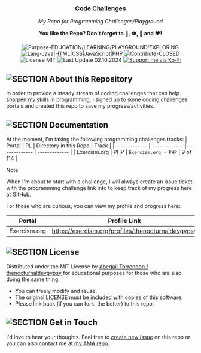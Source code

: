 <h3 align="center">Code Challenges</h3>
<p align="center"><em>My Repo for Programming Challenges/Playground</em></p>
<p align="center"><strong>You like the Repo? Don't forget to 🌟, 👁️, 🔱 and ❤️!</strong></p>
<p align="center">
   <img src="https://img.shields.io/badge/Purpose-EDUCATION/LEARNING/PLAYGROUND/EXPLORING-%2300416a?logoColor=white&labelColor=%2300416a&color=%2324292e&textColor=white" alt="Purpose-EDUCATION/LEARNING/PLAYGROUND/EXPLORING">
   <img src="https://img.shields.io/badge/Lang-PHP-%2300416a?logoColor=white&labelColor=%2300416a&color=%2324292e&textColor=white" alt="Lang-Java|HTML|CSS|JavaScript|PHP">
   <img src="https://img.shields.io/badge/Contribute-CLOSED-%2300416a?logoColor=white&labelColor=%2300416a&color=%2324292e&textColor=white" alt="Contribute-CLOSED">
   <img src="https://img.shields.io/badge/License-MIT-%2300416a?logoColor=white&labelColor=%2300416a&color=%2324292e&textColor=white" alt="License MIT">
   <img src="https://img.shields.io/badge/Last%20Update-02.10.2024-%2300416a?logoColor=white&labelColor=%2300416a&color=%2324292e&textColor=white" alt="Last Update 02.10.2024">
   <a href="https://ko-fi.com/thenocturnaldevgypsy">
      <img src="https://img.shields.io/badge/Support%20me%20via%20Ko--Fi-%2300416a?logo=ko-fi&logoColor=white&color=%2300416a&textColor=white" alt="Support me via Ko-Fi">
   </a>
</p>

## ![SECTION About this Repository](https://img.shields.io/badge/❔-About%20this%20Repository-%2300416a?logoColor=white&labelColor=%2300416a&color=%2324292e&textColor=white)

In order to provide a steady stream of coding challenges that can help sharpen my skills in programming, I signed up to some coding challenges portals and created this repo to save my progress/activities.

## ![SECTION Documentation](https://img.shields.io/badge/📚-Documentation-%2300416a?logoColor=white&labelColor=%2300416a&color=%2324292e&textColor=white)
At the moment, I'm taking the following programming challenges tracks:
| Portal | PL | Directory in this Repo | Track |
| ------------- | ------------- | ------------- | ------------- |
| Exercism.org | PHP | `Exercism.org - PHP` | 9 of 114 |

> [!NOTE]
> When I'm about to start with a challenge, I will always create an issue ticket with the programming challenge link info to keep track of my progress here at GitHub.

For those who are curious, you can view my profile and progress here:

| Portal | Profile Link |
| ------------- | ------------- |
| Exercism.org | https://exercism.org/profiles/thenocturnaldevgypsy |

## ![SECTION License](https://img.shields.io/badge/📑-License-%2300416a?logoColor=white&labelColor=%2300416a&color=%2324292e&textColor=white)
Distributed under the MIT License by [Abegail Torrendon / thenocturnaldevgypsy](https://github.com/thenocturnaldevgypsy) for educational purposes for those who are also doing the same thing.
- You can freely modify and reuse.
- The original [LICENSE](LICENSE.md) must be included with copies of this software.
- Please link back (if you can fork, the better) to this repo. 

## ![SECTION Get in Touch](https://img.shields.io/badge/📭-Get%20in%20Touch-%2300416a?logoColor=white&labelColor=%2300416a&color=%2324292e&textColor=white)
I'd love to hear your thoughts. Feel free to [create new issue](https://github.com/thenocturnaldevgypsy/repo-name/issues/new) on this repo or you can also contact me at [my AMA repo](https://github.com/thenocturnaldevgypsy/ama-ask-me-anything).